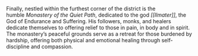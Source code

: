 Finally, nestled within the furthest corner of the district is the humble _Monastery of the Quiet Path_, dedicated to the god _[[Ilmater]]_, the God of Endurance and Suffering. His followers, monks, and healers dedicate themselves to offering relief to those in pain, in body and in spirit. The monastery’s peaceful grounds serve as a retreat for those burdened by hardship, offering both physical and emotional healing through self-discipline and compassion.